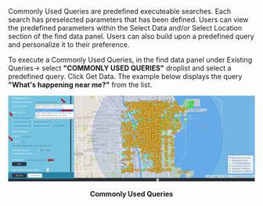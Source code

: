 Commonly Used Queries are predefined executeable searches. Each search has preselected parameters that has been defined. Users can view the
predefined parameters within the Select Data and/or Select Location section of the find data panel. Users can also build upon a predefined
query and personalize it to their preference. 

To execute a Commonly Used Queries, in the find data panel under Existing Queries-> select <b>
"COMMONLY USED QUERIES"</b> droplist and select a predefined query. Click Get Data. The example below
displays the query <b>"What's happening near me?"</b> from the list.

![](../media/combinecuq.jpg)

<p align="center"><b>Commonly Used Queries</b></p>